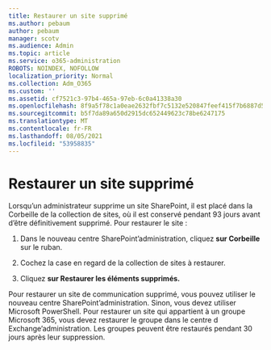 ```yaml
---
title: Restaurer un site supprimé
ms.author: pebaum
author: pebaum
manager: scotv
ms.audience: Admin
ms.topic: article
ms.service: o365-administration
ROBOTS: NOINDEX, NOFOLLOW
localization_priority: Normal
ms.collection: Adm_O365
ms.custom: ''
ms.assetid: cf7521c3-97b4-465a-97eb-6c0a41338a30
ms.openlocfilehash: 8f9a5f78c1a0eae2632fbf7c5132e520847feef415f7b6887d5d7796af720304
ms.sourcegitcommit: b5f7da89a650d2915dc652449623c78be6247175
ms.translationtype: MT
ms.contentlocale: fr-FR
ms.lasthandoff: 08/05/2021
ms.locfileid: "53958835"
---
```

# <a name="restore-a-deleted-site"></a>Restaurer un site supprimé

Lorsqu’un administrateur supprime un site SharePoint, il est placé dans la Corbeille de la collection de sites, où il est conservé pendant 93 jours avant d’être définitivement supprimé. Pour restaurer le site :
  
1. Dans le nouveau centre SharePoint’administration, cliquez **sur Corbeille** sur le ruban. 
    
2. Cochez la case en regard de la collection de sites à restaurer.
    
3. Cliquez **sur Restaurer les éléments supprimés.**
    
Pour restaurer un site de communication supprimé, vous pouvez utiliser le nouveau centre SharePoint’administration. Sinon, vous devez utiliser Microsoft PowerShell. Pour restaurer un site qui appartient à un groupe Microsoft 365, vous devez restaurer le groupe dans le centre d Exchange’administration. Les groupes peuvent être restaurés pendant 30 jours après leur suppression.
  

